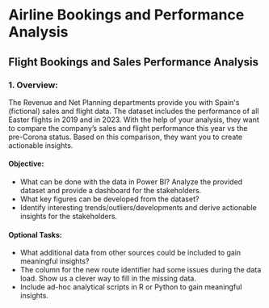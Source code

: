 # Airline Bookings and Performance Analysis
## Flight Bookings and Sales Performance Analysis 

### 1. Overview:
The Revenue and Net Planning departments provide you with Spain's (fictional) sales and flight data. The dataset includes the performance of all Easter flights in 2019 and in 2023. With the help of your analysis, they want to compare the company’s sales and flight performance this year vs the pre-Corona status. Based on this comparison, they want you to create actionable insights.

#### Objective:
* What can be done with the data in Power BI? Analyze the provided dataset and provide a dashboard for the stakeholders.
* What key figures can be developed from the dataset?
* Identify interesting trends/outliers/developments and derive actionable insights for the stakeholders.

#### Optional Tasks:
* What additional data from other sources could be included to gain meaningful insights?
* The column for the new route identifier had some issues during the data load. Show us a clever way to fill in the missing data.
* Include ad-hoc analytical scripts in R or Python to gain meaningful insights.


